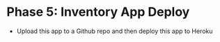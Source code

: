# Phase 5: Inventory App Deploy

* Upload this app to a Github repo and then deploy this app to Heroku